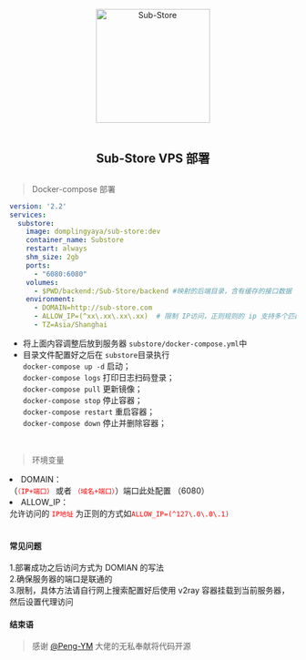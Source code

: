 <div align="center">
<br>
<img width="200" src="https://raw.githubusercontent.com/58xinian/icon/master/Sub-Store1.png" alt="Sub-Store">
<br>
<br>
<h2 align="center">Sub-Store VPS 部署<h2>
</div>

> Docker-compose 部署

```yml
version: '2.2'
services:
  substore:
    image: domplingyaya/sub-store:dev
    container_name: Substore
    restart: always
    shm_size: 2gb
    ports:
      - "6080:6080"
    volumes:
      - $PWD/backend:/Sub-Store/backend #映射的后端目录，含有缓存的接口数据
    environment:
      - DOMAIN=http://sub-store.com
      - ALLOW_IP=(^xx\.xx\.xx\.xx)  # 限制 IP访问，正则规则的 ip 支持多个匹配，因为是公网访问，所以可以搭配 v2ray 之类的代理作为限制，也可以使用自己已经有的订阅地址的 ip，然后本地 vpn 软件建立相关访问的分流规则
      - TZ=Asia/Shanghai
```

- 将上面内容调整后放到服务器 `substore/docker-compose.yml`中
- 目录文件配置好之后在 `substore`目录执行  
  `docker-compose up -d` 启动；  
  `docker-compose logs` 打印日志扫码登录；  
  `docker-compose pull` 更新镜像；  
  `docker-compose stop` 停止容器；  
  `docker-compose restart` 重启容器；  
  `docker-compose down` 停止并删除容器；

<br>

> 环境变量

<li>
DOMAIN：<br>
（<code style="color:red">（IP+端口）</code> 或者
<code style="color:red">（域名+端口）</code>）端口此处配置  （6080）
</li>
<li>
ALLOW_IP：<br>
  允许访问的 <code style="color:red">IP地址</code> 为正则的方式如<code style="color:red">ALLOW_IP=(^127\.0\.0\.1)</code>
</li>
<br>

#### 常见问题

1.部署成功之后访问方式为 DOMIAN 的写法<br>
2.确保服务器的端口是联通的<br>
3.限制，具体方法请自行网上搜索配置好后使用 v2ray 容器挂载到当前服务器，然后设置代理访问
#### 结束语

> 感谢 [@Peng-YM](https://github.com/Peng-YM/Sub-Store) 大佬的无私奉献将代码开源
